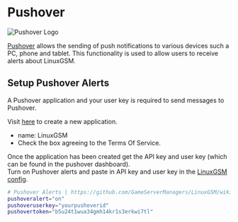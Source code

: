# Pushover

![Pushover Logo](../.gitbook/assets/pushover_logo.png)

[Pushover](https://pushover.net) allows the sending of push notifications to various devices such a PC, phone and tablet. This functionality is used to allow users to receive alerts about LinuxGSM.

## Setup Pushover Alerts

A Pushover application and your user key is required to send messages to Pushover.

Visit [here](https://pushover.net/apps/build) to create a new application.

* name: LinuxGSM
* Check the box agreeing to the Terms Of Service.

Once the application has been created get the API key and user key (which can be found in the pushover dashboard).\
Turn on Pushover alerts and paste in API key and user key in the [LinuxGSM config](../configuration/linuxgsm-config.md).

```bash
# Pushover Alerts | https://github.com/GameServerManagers/LinuxGSM/wiki/Pushover
pushoveralert="on"
pushoveruserkey="yourpushoverid"
pushovertoken="b5u24t1wua34gmh14kr1s3erkwi7tl"
```
